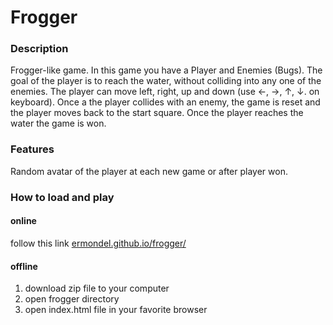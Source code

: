 Frogger
===============================

### Description
Frogger-like game.
In this game you have a Player and Enemies (Bugs). 
The goal of the player is to reach the water, without colliding into any one of the enemies. 
The player can move left, right, up and down (use ←, →, ↑, ↓. on keyboard).
Once a the player collides with an enemy, the game is reset and the player moves back to the start square. 
Once the player reaches the water the game is won.

### Features
Random avatar of the player at each new game or after player won.

### How to load and play

#### online
follow this link [ermondel.github.io/frogger/](https://ermondel.github.io/frogger/)

#### offline
1. download zip file to your computer
2. open frogger directory
3. open index.html file in your favorite browser
